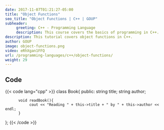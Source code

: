 ```yaml
---
date: 2017-11-07T01:21:27-05:00
title: "Object Functions"
seo_title: "Object Functions | C++ | GOUP"
subheader:
     greeting: C++ - Programming Language
     description: This course covers the basics of programming in C++. Work your way through the videos/articles and I'll teach you everything you need to know to start your programming journey!
description: This tutorial covers object functions in C++.
author: GOUP
image: object-functions.png
video: eRhXgan1FFQ
url: /programming-languages/c++/object-functions/
weight: 29
---
```


## Code

{{< code lang="cpp" >}}
class Book{
     public:
          string title;
          string author;

          void readBook(){
               cout << "Reading " + this->title + " by " + this->author << endl;
          }
};
{{< /code >}}